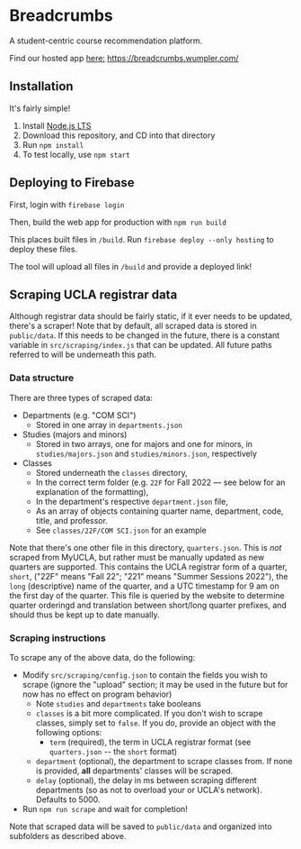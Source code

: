 # Breadcrumbs

A student-centric course recommendation platform.

Find our hosted app [here:](https://breadcrumbs.wumpler.com/) https://breadcrumbs.wumpler.com/

## Installation

It's fairly simple!

1. Install [Node.js LTS](https://nodejs.org/en/download/)
2. Download this repository, and CD into that directory
3. Run `npm install`
4. To test locally, use `npm start`

## Deploying to Firebase

First, login with
`firebase login`

Then, build the web app for production with
`npm run build`

This places built files in `/build`. Run
`firebase deploy --only hosting` to deploy these files.

The tool will upload all files in `/build` and provide a deployed link!

## Scraping UCLA registrar data

Although registrar data should be fairly static, if it ever needs to be updated, there's a scraper! Note that by default, all scraped data is stored in `public/data`. If this needs to be changed in the future, there is a constant variable in `src/scraping/index.js` that can be updated. All future paths referred to will be underneath this path.

### Data structure

There are three types of scraped data:

- Departments (e.g. "COM SCI")
  - Stored in one array in `departments.json`
- Studies (majors and minors)
  - Stored in two arrays, one for majors and one for minors, in `studies/majors.json` and `studies/minors.json`, respectively
- Classes
  - Stored underneath the `classes` directory,
  - In the correct term folder (e.g. `22F` for Fall 2022 — see below for an explanation of the formatting),
  - In the department's respective `department.json` file,
  - As an array of objects containing quarter name, department, code, title, and professor.
  - See `classes/22F/COM SCI.json` for an example

Note that there's one other file in this directory, `quarters.json`. This is _not_ scraped from MyUCLA, but rather must be manually updated as new quarters are supported. This contains the UCLA registrar form of a quarter, `short`, ("22F" means "Fall 22"; "221" means "Summer Sessions 2022"), the `long` (descriptive) name of the quarter, and a UTC timestamp for 9 am on the first day of the quarter. This file is queried by the website to determine quarter orderingd and translation between short/long quarter prefixes, and should thus be kept up to date manually.

### Scraping instructions

To scrape any of the above data, do the following:

- Modify `src/scraping/config.json` to contain the fields you wish to scrape (ignore the "upload" section; it may be used in the future but for now has no effect on program behavior)
  - Note `studies` and `departments` take booleans
  - `classes` is a bit more complicated. If you don't wish to scrape classes, simply set to `false`. If you do, provide an object with the following options:
    - `term` (required), the term in UCLA registrar format (see `quarters.json` -- the `short` format)
  - `department` (optional), the department to scrape classes from. If none is provided, **all** departments' classes will be scraped.
  - `delay` (optional), the delay in ms between scraping different departments (so as not to overload your or UCLA's network). Defaults to 5000.
- Run `npm run scrape` and wait for completion!

Note that scraped data will be saved to `public/data` and organized into subfolders as described above.
